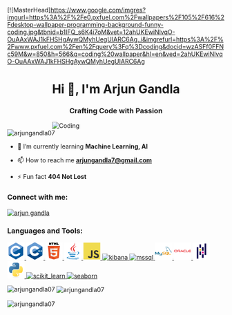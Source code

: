 [![MasterHead]https://www.google.com/imgres?imgurl=https%3A%2F%2Fe0.pxfuel.com%2Fwallpapers%2F105%2F616%2Fdesktop-wallpaper-programming-background-funny-coding.jpg&tbnid=b1IFQ_s6K4i7oM&vet=12ahUKEwiNlvqO-OuAAxWAJ1kFHSHgAywQMyhUegUIARC6Ag..i&imgrefurl=https%3A%2F%2Fwww.pxfuel.com%2Fen%2Fquery%3Fq%3Dcoding&docid=wzASFf0FFNc59M&w=850&h=566&q=coding%20wallpaper&hl=en&ved=2ahUKEwiNlvqO-OuAAxWAJ1kFHSHgAywQMyhUegUIARC6Ag
<h1 align="center">Hi 👋, I'm Arjun Gandla</h1>
<h3 align="center">Crafting Code with Passion</h3>
<img align="right" alt="Coding" width="400" src="https://camo.githubusercontent.com/5ddf73ad3a205111cf8c686f687fc216c2946a75005718c8da5b837ad9de78c9/68747470733a2f2f7468756d62732e6766796361742e636f6d2f4576696c4e657874446576696c666973682d736d616c6c2e676966">

<p align="left"> <img src="https://komarev.com/ghpvc/?username=arjungandla07&label=Profile%20views&color=0e75b6&style=flat" alt="arjungandla07" /> </p>

- 🌱 I’m currently learning **Machine Learning, AI**

- 📫 How to reach me **arjungandla7@gmail.com**

- ⚡ Fun fact **404 Not Lost**

<h3 align="left">Connect with me:</h3>
<p align="left">
<a href="https://linkedin.com/in/arjun gandla" target="blank"><img align="center" src="https://raw.githubusercontent.com/rahuldkjain/github-profile-readme-generator/master/src/images/icons/Social/linked-in-alt.svg" alt="arjun gandla" height="30" width="40" /></a>
</p>

<h3 align="left">Languages and Tools:</h3>
<p align="left"> <a href="https://www.cprogramming.com/" target="_blank" rel="noreferrer"> <img src="https://raw.githubusercontent.com/devicons/devicon/master/icons/c/c-original.svg" alt="c" width="40" height="40"/> </a> <a href="https://www.w3schools.com/cpp/" target="_blank" rel="noreferrer"> <img src="https://raw.githubusercontent.com/devicons/devicon/master/icons/cplusplus/cplusplus-original.svg" alt="cplusplus" width="40" height="40"/> </a> <a href="https://www.w3.org/html/" target="_blank" rel="noreferrer"> <img src="https://raw.githubusercontent.com/devicons/devicon/master/icons/html5/html5-original-wordmark.svg" alt="html5" width="40" height="40"/> </a> <a href="https://www.java.com" target="_blank" rel="noreferrer"> <img src="https://raw.githubusercontent.com/devicons/devicon/master/icons/java/java-original.svg" alt="java" width="40" height="40"/> </a> <a href="https://developer.mozilla.org/en-US/docs/Web/JavaScript" target="_blank" rel="noreferrer"> <img src="https://raw.githubusercontent.com/devicons/devicon/master/icons/javascript/javascript-original.svg" alt="javascript" width="40" height="40"/> </a> <a href="https://www.elastic.co/kibana" target="_blank" rel="noreferrer"> <img src="https://www.vectorlogo.zone/logos/elasticco_kibana/elasticco_kibana-icon.svg" alt="kibana" width="40" height="40"/> </a> <a href="https://www.microsoft.com/en-us/sql-server" target="_blank" rel="noreferrer"> <img src="https://www.svgrepo.com/show/303229/microsoft-sql-server-logo.svg" alt="mssql" width="40" height="40"/> </a> <a href="https://www.mysql.com/" target="_blank" rel="noreferrer"> <img src="https://raw.githubusercontent.com/devicons/devicon/master/icons/mysql/mysql-original-wordmark.svg" alt="mysql" width="40" height="40"/> </a> <a href="https://www.oracle.com/" target="_blank" rel="noreferrer"> <img src="https://raw.githubusercontent.com/devicons/devicon/master/icons/oracle/oracle-original.svg" alt="oracle" width="40" height="40"/> </a> <a href="https://pandas.pydata.org/" target="_blank" rel="noreferrer"> <img src="https://raw.githubusercontent.com/devicons/devicon/2ae2a900d2f041da66e950e4d48052658d850630/icons/pandas/pandas-original.svg" alt="pandas" width="40" height="40"/> </a> <a href="https://www.python.org" target="_blank" rel="noreferrer"> <img src="https://raw.githubusercontent.com/devicons/devicon/master/icons/python/python-original.svg" alt="python" width="40" height="40"/> </a> <a href="https://scikit-learn.org/" target="_blank" rel="noreferrer"> <img src="https://upload.wikimedia.org/wikipedia/commons/0/05/Scikit_learn_logo_small.svg" alt="scikit_learn" width="40" height="40"/> </a> <a href="https://seaborn.pydata.org/" target="_blank" rel="noreferrer"> <img src="https://seaborn.pydata.org/_images/logo-mark-lightbg.svg" alt="seaborn" width="40" height="40"/> </a> </p>

<p><img align="left" src="https://github-readme-stats.vercel.app/api/top-langs?username=arjungandla07&show_icons=true&locale=en&layout=compact" alt="arjungandla07" /></p>

<p>&nbsp;<img align="center" src="https://github-readme-stats.vercel.app/api?username=arjungandla07&show_icons=true&locale=en" alt="arjungandla07" /></p>

<p><img align="center" src="https://github-readme-streak-stats.herokuapp.com/?user=arjungandla07&" alt="arjungandla07" /></p>
